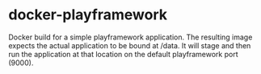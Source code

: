 docker-playframework
====================

Docker build for a simple playframework application. The resulting
image expects the actual application to be bound at /data.  It
will stage and then run the application at that location on the
default playframework port (9000).

